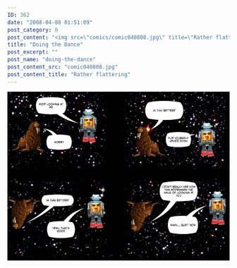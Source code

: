 ```yaml
---
ID: 362
date: "2008-04-08 01:51:09"
post_category: 0
post_content: "<img src=\"comics/comic040808.jpg\" title=\"Rather flattering\" />"
title: "Doing the Dance"
post_excerpt: ""
post_name: "doing-the-dance"
post_content_src: "comic040808.jpg"
post_content_title: "Rather flattering"
---
```



[![Rather flattering](/comics-hi-res/comic040808.jpg)](/comics-hi-res/comic040808.jpg "Rather flattering")
